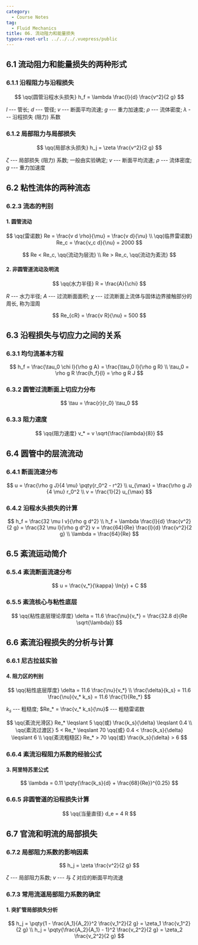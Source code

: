 ```yaml
---
category:
  - Course Notes
tag:
  - Fluid Mechanics
title: 06. 流动阻力和能量损失
typora-root-url: ../../../.vuepress/public
---
```


## 6.1 流动阻力和能量损失的两种形式

### 6.1.1 沿程阻力与沿程损失

$$
\qq{圆管沿程水头损失} h_f = \lambda \frac{l}{d} \frac{v^2}{2 g}
$$

$l$ --- 管长; $d$ --- 管径; $v$ --- 断面平均流速; $g$ --- 重力加速度; $\rho$ --- 流体密度; $\lambda$ --- 沿程损失 (阻力) 系数

### 6.1.2 局部阻力与局部损失

$$
\qq{局部水头损失} h_j = \zeta \frac{v^2}{2 g}
$$

$\zeta$ --- 局部损失 (阻力) 系数; 一般由实验确定; $v$ --- 断面平均流速; $\rho$ --- 流体密度; $g$ --- 重力加速度

## 6.2 粘性流体的两种流态

### 6.2.3 流态的判别

#### 1. 圆管流动

$$
\qq{雷诺数} Re = \frac{v d \rho}{\mu} = \frac{v d}{\nu} \\
\qq{临界雷诺数} Re_c = \frac{v_c d}{\nu} = 2000
$$

$$
Re < Re_c, \qq{流动为层流} \\
Re > Re_c, \qq{流动为紊流}
$$

#### 2. 非圆管道流动及明流

$$
\qq{水力半径} R = \frac{A}{\chi}
$$

$R$ --- 水力半径; $A$ --- 过流断面面积; $\chi$ --- 过流断面上流体与固体边界接触部分的周长, 称为湿周

$$
Re_{cR} = \frac{v R}{\nu} = 500
$$

## 6.3 沿程损失与切应力之间的关系

### 6.3.1 均匀流基本方程

$$
h_f = \frac{\tau_0 \chi l}{\rho g A} = \frac{\tau_0 l}{\rho g R} \\
\tau_0 = \rho g R \frac{h_f}{l} = \rho g R J
$$

### 6.3.2 圆管过流断面上切应力分布

$$
\tau = \frac{r}{r_0} \tau_0
$$

### 6.3.3 阻力速度

$$
\qq{阻力速度} v_* = v \sqrt{\frac{\lambda}{8}}
$$

## 6.4 圆管中的层流流动

### 6.4.1 断面流速分布

$$
u = \frac{\rho g J}{4 \mu} \pqty{r_0^2 - r^2} \\
u_{\max} = \frac{\rho g J}{4 \mu} r_0^2       \\
v = \frac{1}{2} u_{\max}
$$

### 6.4.2 沿程水头损失的计算

$$
h_f = \frac{32 \mu l v}{\rho g d^2} \\
h_f = \lambda \frac{l}{d} \frac{v^2}{2 g} = \frac{32 \mu l}{\rho g d^2} v = \frac{64}{Re} \frac{l}{d} \frac{v^2}{2 g} \\
\lambda = \frac{64}{Re}
$$

## 6.5 紊流运动简介

### 6.5.4 紊流断面流速分布

$$
u = \frac{v_*}{\kappa} \ln{y} + C
$$

### 6.5.5 紊流核心与粘性底层

$$
\qq{粘性底层理论厚度} \delta = 11.6 \frac{\nu}{v_*} = \frac{32.8 d}{Re \sqrt{\lambda}}
$$

## 6.6 紊流沿程损失的分析与计算

### 6.6.1 尼古拉兹实验

#### 4. 阻力区的判别

$$
\qq{粘性底层厚度} \delta = 11.6 \frac{\nu}{v_*} \\
\frac{\delta}{k_s} = 11.6 \frac{\nu}{v_* k_s} = 11.6 \frac{1}{Re_*}
$$

$k_s$ --- 粗糙度; $Re_* = \frac{v_* k_s}{\nu}$ --- 粗糙雷诺数

$$
\qq{紊流光滑区} Re_* \leqslant 5 \qq{或} \frac{k_s}{\delta} \leqslant 0.4 \\
\qq{紊流过渡区} 5 < Re_* \leqslant 70 \qq{或} 0.4 < \frac{k_s}{\delta} \leqslant 6 \\
\qq{紊流粗糙区} Re_* > 70 \qq{或} \frac{k_s}{\delta} > 6
$$

### 6.6.4 紊流沿程阻力系数的经验公式

#### 3. 阿里特苏里公式

$$
\lambda = 0.11 \pqty{\frac{k_s}{d} + \frac{68}{Re}}^{0.25}
$$

### 6.6.5 非圆管道的沿程损失计算

$$
\qq{当量直径} d_e = 4 R
$$

## 6.7 官流和明流的局部损失

### 6.7.2 局部阻力系数的影响因素

$$
h_j = \zeta \frac{v^2}{2 g}
$$

$\zeta$ --- 局部阻力系数; $v$ --- 与 $\zeta$ 对应的断面平均流速

### 6.7.3 常用流道局部阻力系数的确定

#### 1. 突扩管局部损失分析

$$
h_j = \pqty{1 - \frac{A_1}{A_2}}^2 \frac{v_1^2}{2 g} = \zeta_1 \frac{v_1^2}{2 g} \\
h_j = \pqty{\frac{A_2}{A_1} - 1}^2 \frac{v_2^2}{2 g} = \zeta_2 \frac{v_2^2}{2 g}
$$
